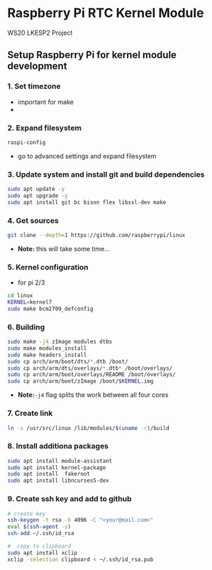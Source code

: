 # Raspberry Pi RTC Kernel Module
WS20 LKESP2 Project

## Setup Raspberry Pi for kernel module development

### 1. Set timezone 
* important for make
*
### 2. Expand filesystem

```bash
raspi-config
```
* go to advanced settings and expand filesystem

### 3. Update system and  install git and build dependencies
```bash
sudo apt update -y
sudo apt upgrade -y
sudo apt install git bc bison flex libssl-dev make
```
  
### 4. Get sources
```bash 
git clone --depth=1 https://github.com/raspberrypi/linux
```
* __Note:__ this will take some time...

### 5. Kernel configuration
* for pi 2/3
```bash
cd linux
KERNEL=kernel7
sudo make bcm2709_defconfig
```

### 6. Building
```bash
sudo make -j4 zImage modules dtbs
sudo make modules_install
sudo make headers_install
sudo cp arch/arm/boot/dts/*.dtb /boot/
sudo cp arch/arm/dts/overlays/*.dtb* /boot/overlays/
sudo cp arch/arm/boot/overlays/README /boot/overlays/
sudo cp arch/arm/boot/zImage /boot/$KERNEL.img

```
* __Note:__``-j4`` flag splits the work between all four cores

### 7. Create link
```bash
ln -s /usr/src/linux /lib/modules/$(uname -r)/build
```

### 8. Install additiona packages
```bash
sudo apt install module-assistant
sudo apt install kernel-package
sudo apt install  fakeroot
sudo apt install libncurses5-dev
```

### 9. Create ssh key and add to github 

```bash
# create key
ssh-keygen -t rsa -b 4096 -C "<your@mail.com>"
eval $(ssh-agent -s)
ssh-add ~/.ssh/id_rsa

#  copy to clipboard
sudo apt install xclip
xclip -selection clipboard < ~/.ssh/id_rsa.pub
```

